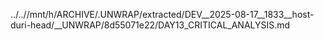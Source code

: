 ../..//mnt/h/ARCHIVE/.UNWRAP/extracted/DEV__2025-08-17__1833__host-duri-head/__UNWRAP/8d55071e22/DAY13_CRITICAL_ANALYSIS.md